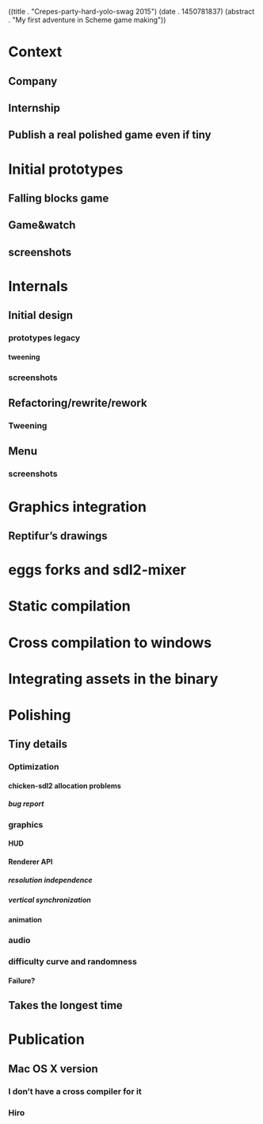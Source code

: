 ((title . "Crepes-party-hard-yolo-swag 2015")
 (date . 1450781837)
 (abstract . "My first adventure in Scheme game making"))

# Context
## Company
## Internship
## Publish a real polished game even if tiny

# Initial prototypes
## Falling blocks game
## Game&watch
## screenshots

# Internals
## Initial design
### prototypes legacy
#### tweening
### screenshots
## Refactoring/rewrite/rework
### Tweening
## Menu
### screenshots

# Graphics integration
## Reptifur’s drawings
# eggs forks and sdl2-mixer
# Static compilation
# Cross compilation to windows
# Integrating assets in the binary

# Polishing
## Tiny details
### Optimization
#### chicken-sdl2 allocation problems
##### bug report
### graphics
#### HUD
#### Renderer API
##### resolution independence
##### vertical synchronization
#### animation
### audio
### difficulty curve and randomness
#### Failure?
## Takes the longest time

# Publication
## Mac OS X version
### I don’t have a cross compiler for it
### Hiro
